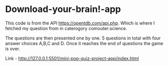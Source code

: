 # Download-your-brain!-app
This code is from the API https://opentdb.com/api.php. Which is where I fetched my question from in caterogory comouter:science. 

The questions are then presented one by one. 5 questions in total with four answer choices A,B,C and D. Once it reaches the end of questions the game
is over. 


Link -  http://127.0.0.1:5501/mini-pop-quiz-project-app/index.html
